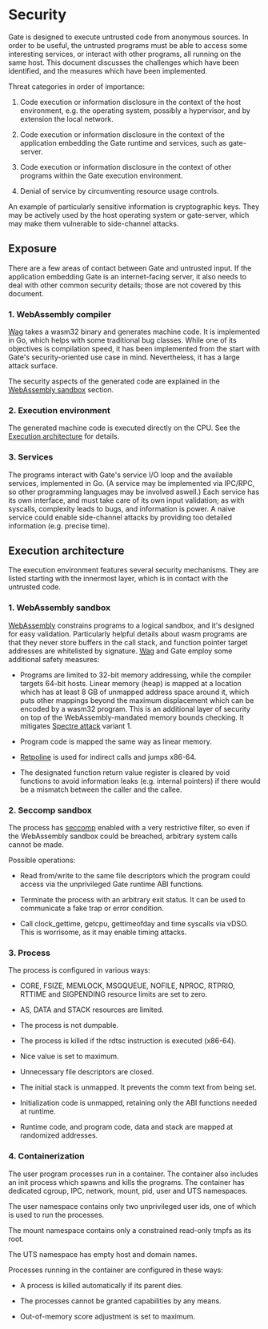 # Security

Gate is designed to execute untrusted code from anonymous sources.  In order to
be useful, the untrusted programs must be able to access some interesting
services, or interact with other programs, all running on the same host.  This
document discusses the challenges which have been identified, and the measures
which have been implemented.

Threat categories in order of importance:

  1. Code execution or information disclosure in the context of the host
     environment, e.g. the operating system, possibly a hypervisor, and by
     extension the local network.

  2. Code execution or information disclosure in the context of the application
     embedding the Gate runtime and services, such as gate-server.

  3. Code execution or information disclosure in the context of other programs
     within the Gate execution environment.

  4. Denial of service by circumventing resource usage controls.

An example of particularly sensitive information is cryptographic keys.  They
may be actively used by the host operating system or gate-server, which may
make them vulnerable to side-channel attacks.


## Exposure

There are a few areas of contact between Gate and untrusted input.  If the
application embedding Gate is an internet-facing server, it also needs to deal
with other common security details; those are not covered by this document.


### 1. WebAssembly compiler

[Wag](https://github.com/tsavola/wag) takes a wasm32 binary and generates
machine code.  It is implemented in Go, which helps with some traditional bug
classes.  While one of its objectives is compilation speed, it has been
implemented from the start with Gate's security-oriented use case in mind.
Nevertheless, it has a large attack surface.

The security aspects of the generated code are explained in the
[WebAssembly sandbox](#1-webassembly-sandbox) section.


### 2. Execution environment

The generated machine code is executed directly on the CPU.  See the [Execution
architecture](#execution-architecture) for details.


### 3. Services

The programs interact with Gate's service I/O loop and the available services,
implemented in Go.  (A service may be implemented via IPC/RPC, so other
programming languages may be involved aswell.)  Each service has its own
interface, and must take care of its own input validation; as with syscalls,
complexity leads to bugs, and information is power.  A naive service could
enable side-channel attacks by providing too detailed information (e.g. precise
time).


## Execution architecture

The execution environment features several security mechanisms.  They are
listed starting with the innermost layer, which is in contact with the
untrusted code.


### 1. WebAssembly sandbox

[WebAssembly](http://webassembly.org) constrains programs to a logical sandbox,
and it's designed for easy validation.  Particularly helpful details about wasm
programs are that they never store buffers in the call stack, and function
pointer target addresses are whitelisted by signature.
[Wag](https://github.com/tsavola/wag) and Gate employ some additional safety
measures:

  - Programs are limited to 32-bit memory addressing, while the compiler
    targets 64-bit hosts.  Linear memory (heap) is mapped at a location which
    has at least 8 GB of unmapped address space around it, which puts other
    mappings beyond the maximum displacement which can be encoded by a wasm32
    program.  This is an additional layer of security on top of the
    WebAssembly-mandated memory bounds checking.  It mitigates
	[Spectre attack](https://spectreattack.com) variant 1.

  - Program code is mapped the same way as linear memory.

  - [Retpoline](https://support.google.com/faqs/answer/7625886) is used for
    indirect calls and jumps x86-64.

  - The designated function return value register is cleared by void functions
    to avoid information leaks (e.g. internal pointers) if there would be a
    mismatch between the caller and the callee.


### 2. Seccomp sandbox

The process has [seccomp](https://en.wikipedia.org/wiki/Seccomp) enabled with a
very restrictive filter, so even if the WebAssembly sandbox could be breached,
arbitrary system calls cannot be made.

Possible operations:

  - Read from/write to the same file descriptors which the program could access
    via the unprivileged Gate runtime ABI functions.

  - Terminate the process with an arbitrary exit status.  It can be used to
    communicate a fake trap or error condition.

  - Call clock_gettime, getcpu, gettimeofday and time syscalls via vDSO.  This
    is worrisome, as it may enable timing attacks.


### 3. Process

The process is configured in various ways:

  - CORE, FSIZE, MEMLOCK, MSGQUEUE, NOFILE, NPROC, RTPRIO, RTTIME and
    SIGPENDING resource limits are set to zero.

  - AS, DATA and STACK resources are limited.

  - The process is not dumpable.

  - The process is killed if the rdtsc instruction is executed (x86-64).

  - Nice value is set to maximum.

  - Unnecessary file descriptors are closed.

  - The initial stack is unmapped.  It prevents the comm text from being set.

  - Initialization code is unmapped, retaining only the ABI functions needed at
    runtime.

  - Runtime code, and program code, data and stack are mapped at randomized
    addresses.


### 4. Containerization

The user program processes run in a container.  The container also includes an
init process which spawns and kills the programs.  The container has dedicated
cgroup, IPC, network, mount, pid, user and UTS namespaces.

The user namespace contains only two unprivileged user ids, one of which is
used to run the processes.

The mount namespace contains only a constrained read-only tmpfs as its root.

The UTS namespace has empty host and domain names.

Processes running in the container are configured in these ways:

  - A process is killed automatically if its parent dies.

  - The processes cannot be granted capabilities by any means.

  - Out-of-memory score adjustment is set to maximum.

